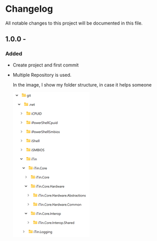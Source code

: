 ﻿# Changelog

All notable changes to this project will be documented in this file.

## 1.0.0 - 

### Added

  - Create project and first commit

  - Multiple Repository is used.

    In the image, I show my folder structure, in case it helps someone

    ![multi-repo.png][mutli-repo] 

[1.0.0]: https://github.com/iAJTin/iXlsxWriter.Mail/releases/tag/v1.0.0
[mutli-repo]: ./assets/multi-repo.png "folder structure"
